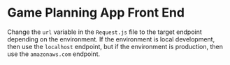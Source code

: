 # Game Planning App Front End

Change the `url` variable in the `Request.js` file to the target endpoint depending on the environment. If the environment is local development, then use the `localhost` endpoint, but if the environment is production, then use the `amazonaws.com` endpoint.
